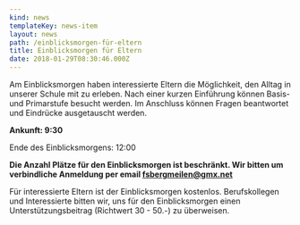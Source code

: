 ```yaml
---
kind: news
templateKey: news-item
layout: news
path: /einblicksmorgen-für-eltern
title: Einblicksmorgen für Eltern
date: 2018-01-29T08:30:46.000Z
---
```

Am Einblicksmorgen haben interessierte Eltern die Möglichkeit, den Alltag in unserer Schule mit zu erleben. Nach einer kurzen Einführung können Basis- und Primarstufe besucht werden. Im Anschluss können Fragen beantwortet und Eindrücke ausgetauscht werden.

**Ankunft: 9:30**

Ende des Einblicksmorgens: 12:00

**Die Anzahl Plätze für den Einblicksmorgen ist beschränkt. Wir bitten um verbindliche Anmeldung per email fsbergmeilen@gmx.net**

Für interessierte Eltern ist der Einblicksmorgen kostenlos. Berufskollegen und Interessierte bitten wir, uns für den Einblicksmorgen einen Unterstützungsbeitrag (Richtwert 30 - 50.-) zu überweisen.

